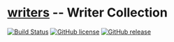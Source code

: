 # [writers] -- Writer Collection

[![Build Status](https://travis-ci.org/spiegel-im-spiegel/writers.svg?branch=master)](https://travis-ci.org/spiegel-im-spiegel/writers)
[![GitHub license](https://img.shields.io/badge/license-Apache%202-blue.svg)](https://raw.githubusercontent.com/spiegel-im-spiegel/writers/master/LICENSE)
[![GitHub release](https://img.shields.io/github/release/spiegel-im-spiegel/writers.svg)](https://github.com/spiegel-im-spiegel/writers/releases/latest)










[writers]: https://github.com/spiegel-im-spiegel/writers
